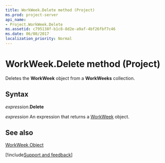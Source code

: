 ```yaml
---
title: WorkWeek.Delete method (Project)
ms.prod: project-server
api_name:
- Project.WorkWeek.Delete
ms.assetid: c795138f-b1c8-8d2e-a9af-4bf26fbf7c46
ms.date: 06/08/2017
localization_priority: Normal
---
```



# WorkWeek.Delete method (Project)

Deletes the  **WorkWeek** object from a **WorkWeeks** collection.


## Syntax

_expression_.**Delete**

 _expression_ An expression that returns a [WorkWeek](./Project.WorkWeek.md) object.


## See also


[WorkWeek Object](Project.WorkWeek.md)

[!include[Support and feedback](~/includes/feedback-boilerplate.md)]
